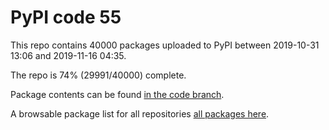 # PyPI code 55

This repo contains 40000 packages uploaded to PyPI between 
2019-10-31 13:06 and 2019-11-16 04:35.

The repo is 74% (29991/40000) complete.

Package contents can be found [in the code branch](https://github.com/pypi-data/pypi-mirror-55/tree/code/packages).

A browsable package list for all repositories [all packages here](https://pypi-data.github.io/website/repositories/pypi-mirror-55).


